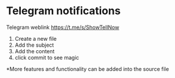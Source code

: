 # Telegram notifications

Telegram weblink
https://t.me/s/ShowTellNow

1) Create a new file
2) Add the subject
3) Add the content
4) click commit to see magic

*More features and functionality can be added into the source file
